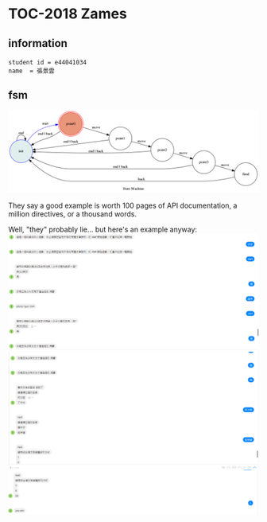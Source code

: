 # TOC-2018 Zames
## information
```
student id = e44041034
name  = 張景雲
```
## fsm
<img src="fsm.png"/><br>

They say a good example is worth 100 pages of API documentation, a million directives, or a thousand words.<br>

Well, "they" probably lie... but here's an example anyway:<br>
<img src="img/example1.png"/><br>
<img src="img/example2.png"/><br>
<img src="img/example3.png"/><br>
